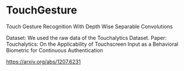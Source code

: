 # TouchGesture
Touch Gesture Recognition With Depth Wise Separable Convolutions

Dataset: We used the raw data of the Touchalytics Dataset.
Paper: Touchalytics: On the Applicability of Touchscreen Input as a Behavioral Biometric for Continuous Authentication

https://arxiv.org/abs/1207.6231

